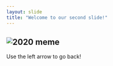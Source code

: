 ```yaml
---
layout: slide
title: "Welcome to our second slide!"
---
```

![2020 meme](https://static.boredpanda.com/blog/wp-content/uploads/2020/06/11-5edf76289a573__700.jpg)
---
Use the left arrow to go back!
